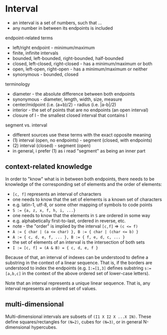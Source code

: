 
<!-- ======================================================================= -->
# Interval

* an interval is a set of numbers, such that ...
* any number in between its endpoints is included

endpoint-related terms

* left/right endpoint - minimum/maximum
* finite, infinite intervals
* bounded, left-bounded, right-bounded, half-bounded
* closed, left-closed, right-closed - has a minimum/maximum or both
* open, left-open, right-open - has a minimum/maximum or neither
* synonymous - bounded, closed

terminology

* diameter - the absolute difference between both endpoints
* synonymous - diameter, length, width, size, measure
* center/midpoint (i.e. (a+b)/2) - radius (i.e. |a-b|/2)
* interior - the set of points that are no endpoints (an open interval)
* closure of I - the smallest closed interval that contains I

segment vs. interval

* different sources use these terms with the exact opposite meaning
* (1) interval (open, no endpoints) - segment (closed, with endpoints)
* (2) interval (closed) - segment (open)
* in general, i prefer (1) as i read "segment" as being an inner part

<!-- ======================================================================= -->
## context-related knowledge

In order to "know" what is in between both endpoints, there needs to be
knowledge of the corresponding set of elements and the order of elements:

* `[c, f]` represents an interval of characters
* one needs to know that the set of elements is a known set of characters
* e.g. latin-1, utf-8, or some other mapping of symbols to code points
* `S := {a, z, x, f, h, i, ...}`
* one needs to know that the elements in `S` are ordered in some way
* e.g. alphabetically first-to-last, ordered in reverse, etc.
* note - the "order" is implied by the interval `[c,f]` => `(c <= f)`
* `A := { char | (a <= char) }, B := { char | (char <= b) }`
* `A := { c, d, e, f, ... }, B := { f, e, d, c, ... }`
* the set of elements of an interval is the intersection of both sets
* `I := [c, f] = (A & B) = { c, d, e, f }`

Because of that, an interval of indexes can be understood to define a substring
in the context of a linear sequence. That is, if the borders are understood to
index the endpoints (e.g. `I:=[1,3]` defines substring `s:=[a,b,c]` in the
context of the above ordered set of lower-case letters).

Note that an interval represents a unique linear sequence.
That is, any interval represents an ordered set of values.

<!-- ======================================================================= -->
## multi-dimensional

Multi-dimensional intervals are subsets of `(I1 X I2 X ...X IN)`. These define
squares/rectangles for `(N=2)`, cubes for `(N=3)`, or in general N-dimensional
hypercubes.
